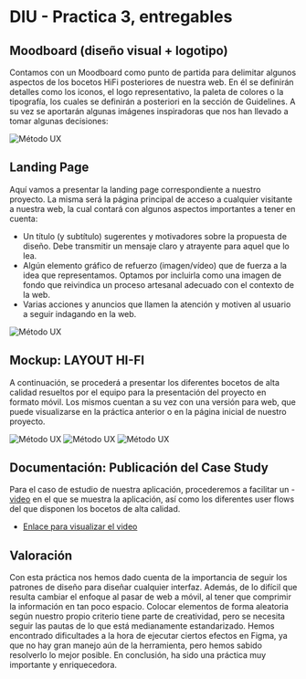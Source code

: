 # DIU - Practica 3, entregables

## Moodboard (diseño visual + logotipo)   
Contamos con un Moodboard como punto de partida para delimitar algunos aspectos de los bocetos
HiFi posteriores de nuestra web. En él se definirán detalles como los iconos, el logo representativo, la
paleta de colores o la tipografía, los cuales se definirán a posteriori en la sección de Guidelines.
A su vez se aportarán algunas imágenes inspiradoras que nos han llevado a tomar algunas decisiones:

![Método UX](../img/moodboard_p3.png)

## Landing Page
Aquí vamos a presentar la landing page correspondiente a nuestro proyecto. La misma será la
página principal de acceso a cualquier visitante a nuestra web, la cual contará con algunos
aspectos importantes a tener en cuenta:
* Un título (y subtítulo) sugerentes y motivadores sobre la propuesta de diseño. Debe
transmitir un mensaje claro y atrayente para aquel que lo lea.
* Algún elemento gráfico de refuerzo (imagen/vídeo) que de fuerza a la idea que
representamos. Optamos por incluirla como una imagen de fondo que reivindica un
proceso artesanal adecuado con el contexto de la web.
* Varias acciones y anuncios que llamen la atención y motiven al usuario a seguir
indagando en la web.

![Método UX](../img/landing_page_p3.png)


## Mockup: LAYOUT HI-FI
A continuación, se procederá a presentar los diferentes bocetos de alta calidad resueltos por el
equipo para la presentación del proyecto en formato móvil. Los mismos cuentan a su vez con una versión para web, 
que puede visualizarse en la práctica anterior o en la página inicial de nuestro proyecto.

![Método UX](../img/mockup_1.png)
![Método UX](../img/mockup_2.png)
![Método UX](../img/mockup_3.png)


## Documentación: Publicación del Case Study
Para el caso de estudio de nuestra aplicación, procederemos a facilitar un - [video](https://drive.google.com/file/d/1a8KWVYeLyN3DoRkHZNeWks9Y2e_UtE1p/view?usp=share_link) en el que se muestra la aplicación, así como los diferentes user flows del que disponen los bocetos de alta calidad.
- [Enlace para visualizar el video](https://drive.google.com/file/d/1a8KWVYeLyN3DoRkHZNeWks9Y2e_UtE1p/view?usp=share_link)




## Valoración
Con esta práctica nos hemos dado cuenta de la importancia de seguir los patrones de diseño para diseñar 
cualquier interfaz. Además, de lo difícil que resulta cambiar el enfoque al pasar de web a móvil, al tener
que comprimir la información en tan poco espacio. Colocar elementos de forma aleatoria según nuestro propio 
criterio tiene parte de creatividad, pero se necesita seguir las pautas de lo que está medianamente estandarizado. 
Hemos encontrado dificultades a la hora de ejecutar ciertos efectos en Figma, ya que no hay gran manejo aún de la
herramienta, pero hemos sabido resolverlo lo mejor posible. En conclusión, ha sido una práctica muy importante y enriquecedora.
 

